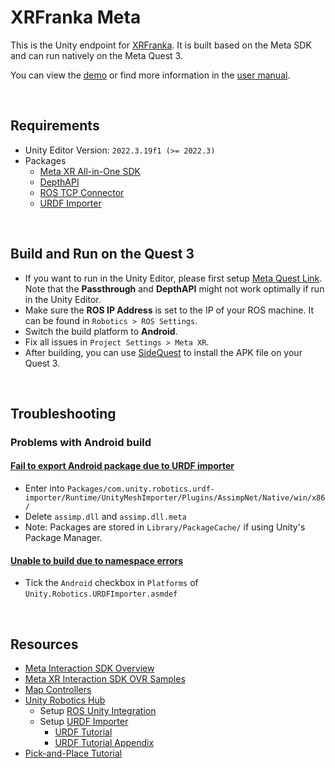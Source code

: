 # XRFranka Meta

This is the Unity endpoint for [XRFranka](https://github.com/LOOP115/Franka_XR_Hub). It is built based on the Meta SDK and can run natively on the Meta Quest 3.

You can view the [demo](https://www.youtube.com/watch?v=FrHReF052ss&list=PLGZ6M30GmbVPnrU4zVaIsvYRqLYsf4KVH&index=11) or find more information in the [user manual](UserManual.md).

<br>

## Requirements

- Unity Editor Version: `2022.3.19f1 (>= 2022.3)`
- Packages
  - [Meta XR All-in-One SDK](https://assetstore.unity.com/packages/tools/integration/meta-xr-all-in-one-sdk-269657)
  - [DepthAPI](https://github.com/oculus-samples/Unity-DepthAPI)
  - [ROS TCP Connector](https://github.com/Unity-Technologies/ROS-TCP-Connector)
  - [URDF Importer](https://github.com/Unity-Technologies/URDF-Importer)

<br>

## Build and Run on the Quest 3

- If you want to run in the Unity Editor, please first setup [Meta Quest Link](https://www.meta.com/en-gb/help/quest/articles/headsets-and-accessories/oculus-link/set-up-link/). Note that the **Passthrough** and **DepthAPI** might not work optimally if run in the Unity Editor.
- Make sure the **ROS IP Address** is set to the IP of your ROS machine. It can be found in `Robotics > ROS Settings`.
- Switch the build platform to **Android**.
- Fix all issues in `Project Settings > Meta XR`.
- After building, you can use [SideQuest](https://sidequestvr.com/) to install the APK file on your Quest 3.

<br>

## Troubleshooting

### Problems with Android build

#### [Fail to export Android package due to URDF importer](https://github.com/Unity-Technologies/URDF-Importer/issues/212)

- Enter into `Packages/com.unity.robotics.urdf-importer/Runtime/UnityMeshImporter/Plugins/AssimpNet/Native/win/x86/`
- Delete `assimp.dll` and `assimp.dll.meta`
- Note: Packages are stored in `Library/PackageCache/` if using Unity's Package Manager.

#### [Unable to build due to namespace errors](https://github.com/Unity-Technologies/Unity-Robotics-Hub/issues/215)

- Tick the `Android` checkbox in `Platforms` of `Unity.Robotics.URDFImporter.asmdef`

<br>

## Resources

- [Meta Interaction SDK Overview](https://developer.oculus.com/documentation/unity/unity-isdk-interaction-sdk-overview/)
- [Meta XR Interaction SDK OVR Samples](https://assetstore.unity.com/packages/tools/integration/meta-xr-interaction-sdk-ovr-samples-268521)
- [Map Controllers](https://developer.oculus.com/documentation/unity/unity-ovrinput/)
- [Unity Robotics Hub](https://github.com/Unity-Technologies/Unity-Robotics-Hub/tree/main)
  - Setup [ROS Unity Integration](https://github.com/Unity-Technologies/Unity-Robotics-Hub/blob/main/tutorials/ros_unity_integration/README.md)
  - Setup [URDF Importer](https://github.com/Unity-Technologies/URDF-Importer)
    - [URDF Tutorial](https://github.com/Unity-Technologies/Unity-Robotics-Hub/blob/main/tutorials/urdf_importer/urdf_tutorial.md)
    - [URDF Tutorial Appendix](https://github.com/Unity-Technologies/Unity-Robotics-Hub/blob/main/tutorials/urdf_importer/urdf_appendix.md##Convex-Mesh-Collider)
- [Pick-and-Place Tutorial](https://github.com/Unity-Technologies/Unity-Robotics-Hub/tree/main/tutorials/pick_and_place)
